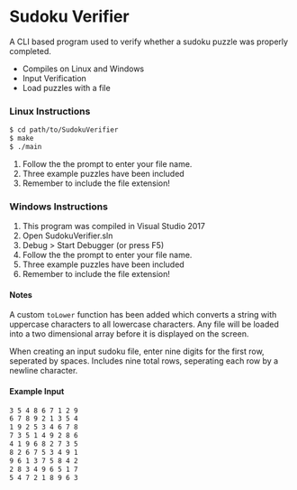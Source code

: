 # Sudoku Verifier

A CLI based program used to verify whether a sudoku puzzle was properly completed.

  - Compiles on Linux and Windows
  - Input Verification
  - Load puzzles with a file

### Linux Instructions

 ```sh
$ cd path/to/SudokuVerifier
$ make
$ ./main
```
1. Follow the the prompt to enter your file name.
1. Three example puzzles have been included
1. Remember to include the file extension!

### Windows Instructions
1. This program was compiled in Visual Studio 2017
1. Open SudokuVerifier.sln
1. Debug > Start Debugger (or press F5)
1. Follow the the prompt to enter your file name.
1. Three example puzzles have been included
1. Remember to include the file extension!    
  
#### Notes #

A custom `toLower` function has been added which converts a string with uppercase characters to all lowercase characters. Any file will be loaded into a two dimensional array before it is displayed on the screen.

When creating an input sudoku file, enter nine digits for the first row, seperated by spaces. Includes nine total rows, seperating each row by a newline character.

#### Example Input #
```sh
3 5 4 8 6 7 1 2 9
6 7 8 9 2 1 3 5 4
1 9 2 5 3 4 6 7 8
7 3 5 1 4 9 2 8 6
4 1 9 6 8 2 7 3 5
8 2 6 7 5 3 4 9 1
9 6 1 3 7 5 8 4 2
2 8 3 4 9 6 5 1 7
5 4 7 2 1 8 9 6 3
```

